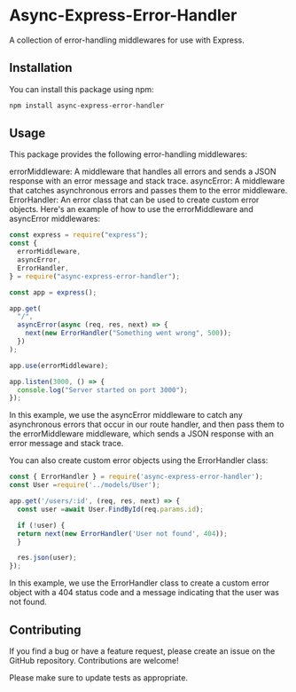 # Async-Express-Error-Handler

A collection of error-handling middlewares for use with Express.

## Installation

You can install this package using npm:

```bash
npm install async-express-error-handler
```

## Usage

This package provides the following error-handling middlewares:

errorMiddleware: A middleware that handles all errors and sends a JSON response with an error message and stack trace.
asyncError: A middleware that catches asynchronous errors and passes them to the error middleware.
ErrorHandler: An error class that can be used to create custom error objects.
Here's an example of how to use the errorMiddleware and asyncError middlewares:

```js
const express = require("express");
const {
  errorMiddleware,
  asyncError,
  ErrorHandler,
} = require("async-express-error-handler");

const app = express();

app.get(
  "/",
  asyncError(async (req, res, next) => {
    next(new ErrorHandler("Something went wrong", 500));
  })
);

app.use(errorMiddleware);

app.listen(3000, () => {
  console.log("Server started on port 3000");
});
```

In this example, we use the asyncError middleware to catch any asynchronous errors that occur in our route handler, and then pass them to the errorMiddleware middleware, which sends a JSON response with an error message and stack trace.

You can also create custom error objects using the ErrorHandler class:

```js
const { ErrorHandler } = require('async-express-error-handler');
const User =require('../models/User');

app.get('/users/:id', (req, res, next) => {
  const user =await User.FindById(req.params.id);

  if (!user) {
  return next(new ErrorHandler('User not found', 404));
  }

  res.json(user);
});
```

In this example, we use the ErrorHandler class to create a custom error object with a 404 status code and a message indicating that the user was not found.

## Contributing

If you find a bug or have a feature request, please create an issue on the GitHub repository. Contributions are welcome!

Please make sure to update tests as appropriate.
